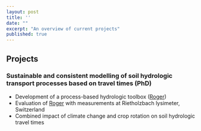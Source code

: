 ```yaml
---
layout: post
title: ''
date: ""
excerpt: "An overview of current projects"
published: true
---
```

## Projects

### Sustainable and consistent modelling of soil hydrologic transport processes based on travel times (PhD)
- Development of a process-based hydrologic toolbox ([Roger](https://github.com/Hydrology-IFH/roger/))
- Evaluation of [Roger](https://github.com/Hydrology-IFH/roger/) with measurements at Rietholzbach lysimeter, Switzerland
- Combined impact of climate change and crop rotation on soil hydrologic travel times